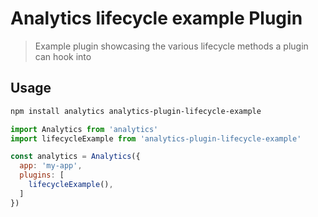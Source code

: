 # Analytics lifecycle example Plugin

> Example plugin showcasing the various lifecycle methods a plugin can hook into

## Usage

```bash
npm install analytics analytics-plugin-lifecycle-example
```

```js
import Analytics from 'analytics'
import lifecycleExample from 'analytics-plugin-lifecycle-example'

const analytics = Analytics({
  app: 'my-app',
  plugins: [
    lifecycleExample(),
  ]
})
```
